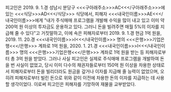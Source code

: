 피고인은 2019. 9. 1.경 성남시 분당구 <<<구아래주소>>>AC<<</구아래주소>>>에 있는 <<<식당>>>AD<<</식당>>> 식당에서, 피해자 <<<내국인이름>>>AE<<</내국인이름>>>에게 "내가 주식매매 프로그램을 개발해 수익을 많이 내고 있고 이미 약 200억 원 이상의 투자금도 운용하고 있다. 그러니 돈을 빌려주면 매월 5%의 이자를 지급해 줄 수 있다"고 거짓말하고, 이에 속은 피해자로부터 2019. 9. 1.경 현금 1억 원을, 2019. 11. 20.경 <<<내국인이름>>>I<<</내국인이름>>> 명의 <<<은행>>>기업은행<<</은행>>> 계좌로 1억 원을, 2020. 1. 21.경 <<<내국인이름>>>I<<</내국인이름>>> 명의 <<<은행>>>기업은행<<</은행>>> 계좌로 1억 원을 받는 등 피해자로부터 총 3억 원을 받았다.
그러나 사실 피고인은 실제로 주식매매 프로그램을 개발하여 돈을 번 사실이 없었고, 당시 이미 다수의 채권자들로부터 150억 원 이상을 차용한 상태로서 피해자로부터 돈을 빌리더라도 원금을 갚거나 이자를 지급해 줄 능력이 없었으며, 오히려 피해자로부터 빌린 돈으로 위와 같이 이전에 차용한 돈의 이자를 지급하는 데 사용할 생각이었다.
이로써 피고인은 피해자를 기망하여 재물을 교부받았다.